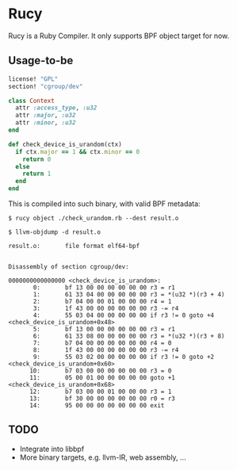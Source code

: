 # Rucy

Rucy is a Ruby Compiler. It only supports BPF object target for now.


## Usage-to-be

```ruby
license! "GPL"
section! "cgroup/dev"

class Context
  attr :access_type, :u32
  attr :major, :u32
  attr :minor, :u32
end

def check_device_is_urandom(ctx)
  if ctx.major == 1 && ctx.minor == 0
    return 0
  else
    return 1
  end
end
```

This is compiled into such binary, with valid BPF metadata:

```console
$ rucy object ./check_urandom.rb --dest result.o
```

```console
$ llvm-objdump -d result.o 

result.o:       file format elf64-bpf


Disassembly of section cgroup/dev:

0000000000000000 <check_device_is_urandom>:
       0:       bf 13 00 00 00 00 00 00 r3 = r1
       1:       61 33 04 00 00 00 00 00 r3 = *(u32 *)(r3 + 4)
       2:       b7 04 00 00 01 00 00 00 r4 = 1
       3:       1f 43 00 00 00 00 00 00 r3 -= r4
       4:       55 03 04 00 00 00 00 00 if r3 != 0 goto +4 <check_device_is_urandom+0x48>
       5:       bf 13 00 00 00 00 00 00 r3 = r1
       6:       61 33 08 00 00 00 00 00 r3 = *(u32 *)(r3 + 8)
       7:       b7 04 00 00 00 00 00 00 r4 = 0
       8:       1f 43 00 00 00 00 00 00 r3 -= r4
       9:       55 03 02 00 00 00 00 00 if r3 != 0 goto +2 <check_device_is_urandom+0x60>
      10:       b7 03 00 00 00 00 00 00 r3 = 0
      11:       05 00 01 00 00 00 00 00 goto +1 <check_device_is_urandom+0x68>
      12:       b7 03 00 00 01 00 00 00 r3 = 1
      13:       bf 30 00 00 00 00 00 00 r0 = r3
      14:       95 00 00 00 00 00 00 00 exit

```

## TODO

* Integrate into libbpf
* More binary targets, e.g. llvm-IR, web assembly, ...
